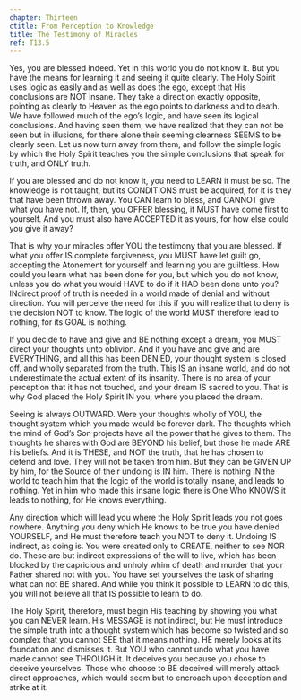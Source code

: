 ```yaml
---
chapter: Thirteen
ctitle: From Perception to Knowledge
title: The Testimony of Miracles
ref: T13.5
---
```


Yes, you are blessed indeed. Yet in this world you do not know it. But
you have the means for learning it and seeing it quite clearly. The Holy
Spirit uses logic as easily and as well as does the ego, except that His
conclusions are NOT insane. They take a direction exactly opposite,
pointing as clearly to Heaven as the ego points to darkness and to
death. We have followed much of the ego’s logic, and have seen its
logical conclusions. And having seen them, we have realized that they
can not be seen but in illusions, for there alone their seeming
clearness SEEMS to be clearly seen. Let us now turn away from them, and
follow the simple logic by which the Holy Spirit teaches you the simple
conclusions that speak for truth, and ONLY truth.

If you are blessed and do not know it, you need to LEARN it must be
so. The knowledge is not taught, but its CONDITIONS must be acquired, for
it is they that have been thrown away. You CAN learn to bless, and CANNOT
give what you have not. If, then, you OFFER blessing, it MUST have come
first to yourself. And you must also have ACCEPTED it as yours, for how
else could you give it away?

That is why your miracles offer YOU the testimony that you are blessed.
If what you offer IS complete forgiveness, you MUST have let guilt go,
accepting the Atonement for yourself and learning you are guiltless. How
could you learn what has been done for you, but which you do not know,
unless you do what you would HAVE to do if it HAD been done unto you?
INdirect proof of truth is needed in a world made of denial and without
direction. You will perceive the need for this if you will realize that
to deny is the decision NOT to know. The logic of the world MUST
therefore lead to nothing, for its GOAL is nothing.

If you decide to have and give and BE nothing except a dream, you MUST
direct your thoughts unto oblivion. And if you have and
give and are EVERYTHING, and all this has been DENIED, your thought
system is closed off, and wholly separated from the truth. This IS an
insane world, and do not underestimate the actual extent of its
insanity. There is no area of your perception that it has not touched,
and your dream IS sacred to you. That is why God placed the Holy Spirit
IN you, where you placed the dream.

Seeing is always OUTWARD. Were your thoughts wholly of YOU, the thought
system which you made would be forever dark. The thoughts which the mind
of God’s Son projects have all the power that he gives to them. The
thoughts he shares with God are BEYOND his belief, but those he made ARE
his beliefs. And it is THESE, and NOT the truth, that he has chosen to
defend and love. They will not be taken from him. But they can be GIVEN
UP by him, for the Source of their undoing is IN him. There is nothing
IN the world to teach him that the logic of the world is totally insane,
and leads to nothing. Yet in him who made this insane logic there is One
Who KNOWS it leads to nothing, for He knows everything.

Any direction which will lead you where the Holy Spirit leads you not
goes nowhere. Anything you deny which He knows to be true you have
denied YOURSELF, and He must therefore teach you NOT to deny it. Undoing
IS indirect, as doing is. You were created only to CREATE, neither to
see NOR do. These are but indirect expressions of the will to live,
which has been blocked by the capricious and unholy whim of death and
murder that your Father shared not with you. You have set yourselves the
task of sharing what can not BE shared. And while you think it possible
to LEARN to do this, you will not believe all that IS possible to learn
to do.

The Holy Spirit, therefore, must begin His teaching by showing you what
you can NEVER learn. His MESSAGE is not indirect, but He must introduce
the simple truth into a thought system which has become so twisted and
so complex that you cannot SEE that it means nothing. HE merely looks at
its foundation and dismisses it. But YOU who cannot undo what you have
made cannot see THROUGH it. It deceives you because you chose to deceive
yourselves. Those who choose to BE deceived will merely attack direct
approaches, which would seem but to encroach upon deception and strike
at it.

